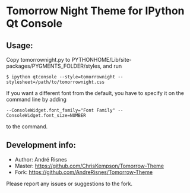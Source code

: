 ﻿# Tomorrow Night Theme for IPython Qt Console

## Usage:

Copy tomorrownight.py to PYTHONHOME/Lib/site-packages/PYGMENTS_FOLDER/styles, and run

    $ ipython qtconsole --style=tomorrownight --stylesheet=/path/to/tomorrownight.css

If you want a different font from the default, you have to specify it on the command
line by adding

    --ConsoleWidget.font_family="Font Family" --ConsoleWidget.font_size=NUMBER

to the command.

## Development info:

* Author: André Risnes
* Master: https://github.com/ChrisKempson/Tomorrow-Theme
* Fork: https://github.com/AndreRisnes/Tomorrow-Theme

Please report any issues or suggestions to the fork.